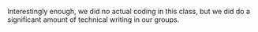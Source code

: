 Interestingly enough, we did no actual coding in this class, but we did do a significant amount of technical writing in our groups.
